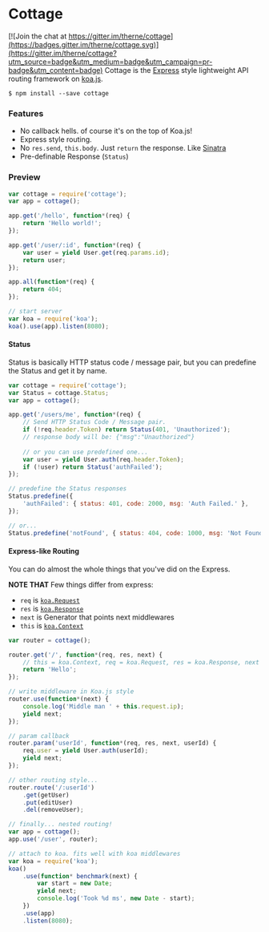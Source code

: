 # Cottage

[![Join the chat at https://gitter.im/therne/cottage](https://badges.gitter.im/therne/cottage.svg)](https://gitter.im/therne/cottage?utm_source=badge&utm_medium=badge&utm_campaign=pr-badge&utm_content=badge)
Cottage is the [Express](http://expressjs.com) style lightweight API routing framework on [koa.js](https://github.com/koajs/koa).<br>

```
$ npm install --save cottage
```

### Features
- No callback hells. of course it's on the top of Koa.js!
- Express style routing.
- No `res.send`, `this.body`. Just `return` the response. Like [Sinatra](http://www.sinatrarb.com)
- Pre-definable Response (`Status`)

### Preview
```js
var cottage = require('cottage');
var app = cottage();

app.get('/hello', function*(req) {
    return 'Hello world!';
});

app.get('/user/:id', function*(req) {
    var user = yield User.get(req.params.id);
    return user;
});

app.all(function*(req) {
    return 404;
});

// start server
var koa = require('koa');
koa().use(app).listen(8080);
```

#### Status
Status is basically HTTP status code / message pair, but you can predefine the Status and get it by name.
```js
var cottage = require('cottage');
var Status = cottage.Status;
var app = cottage();

app.get('/users/me', function*(req) {
    // Send HTTP Status Code / Message pair.
    if (!req.header.Token) return Status(401, 'Unauthorized');
    // response body will be: {"msg":"Unauthorized"}
    
    // or you can use predefined one...
    var user = yield User.auth(req.header.Token);
    if (!user) return Status('authFailed');
});

// predefine the Status responses
Status.predefine({
    'authFailed': { status: 401, code: 2000, msg: 'Auth Failed.' },
});

// or...
Status.predefine('notFound', { status: 404, code: 1000, msg: 'Not Found' });
```

#### Express-like Routing
You can do almost the whole things that you've did on the Express.

**NOTE THAT** Few things differ from express:
- `req` is [`koa.Request`](http://koajs.com/#request)
- `res` is [`koa.Response`](http://koajs.com/#response)
- `next` is Generator that points next middlewares
- `this` is [`koa.Context`](http://koajs.com/#context)


```js
var router = cottage();

router.get('/', function*(req, res, next) {
    // this = koa.Context, req = koa.Request, res = koa.Response, next = Generator
    return 'Hello';
});

// write middleware in Koa.js style
router.use(function*(next) {
    console.log('Middle man ' + this.request.ip);
    yield next;
});

// param callback
router.param('userId', function*(req, res, next, userId) {  
    req.user = yield User.auth(userId);
    yield next;
});

// other routing style...
router.route('/:userId')
    .get(getUser)
    .put(editUser)
    .del(removeUser);

// finally... nested routing!
var app = cottage();
app.use('/user', router);

// attach to koa. fits well with koa middlewares
var koa = require('koa');
koa()
    .use(function* benchmark(next) {
        var start = new Date;
        yield next;
        console.log('Took %d ms', new Date - start);
    })
    .use(app)
    .listen(8080);

```
